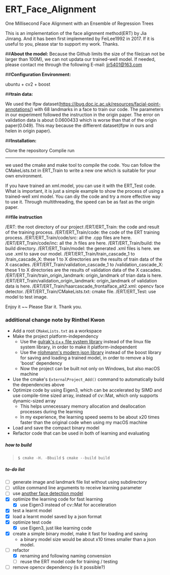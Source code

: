 # ERT_Face_Alignment
One Millisecond Face Alignment with an Ensemble of Regression Trees

This is an implementation of the face alignment method(ERT) by Jia Jinrang. And it has been first implemented by FeiLee1992 in 2017. 
If it is useful to you, please star to support my work. Thanks.

##**About the model:**
Because the Github limits the size of the file(can not be larger than 100M), we can not updata our trained-well model. If needed, please contact me through the following E-mail: jjr5401@163.com

##**Configuration Environment:**

ubuntu + cv2 + boost

##**train data:**

We used the lfpw dataset(https://ibug.doc.ic.ac.uk/resources/facial-point-annotations/) with 68 landmarks in a face to train our code. The parameters in our experiment followed the instruction in the origin paper. The error on validation data is about 0.0600433 which is worse than that of the origin paper(0.049). This may because the diffierent dataset(lfpw in ours and helen in origin paper).

##**Installation:**

Clone the repository
Complie
run

---

we used the cmake and make tool to compile the code. You can follow the CMakeLists.txt in ERT_Train to write a new one which is suitable for your own environment.

If you have trained an xml.model, you can use it with the ERT_Test code. What is important, it is just a simple example to show the process of using a trained-well xml model. You can diy the code and try a more effective way to use it. Through multithreading, the speed can be as fast as the origin paper.

##**file instruction**

/ERT: the root directory of our project
  /ERT/ERT_Train: the code and result of the training process.
    /ERT/ERT_Train/code: the code of the ERT training process.
      /ERT/ERT_Train/code/src: all the .cpp files are here.
      /ERT/ERT_Train/code/inc: all the .h files are here.
    /ERT/ERT_Train/build: the build directory.
    /ERT/ERT_Train/model: the generated .xml files is here. we use .xml to save our model.
    /ERT/ERT_Train/train_cascade_1 to /train_cascade_X: these 1 to X directories are the results of train data of the X cascades. 
    /ERT/ERT_Train/validation_cascade_1 to /validation_cascade_X: these 1 to X directories are the results of validation data of the X cascades. 
    /ERT/ERT_Train/train_origin_landmark: origin_landmark of trian data is here.
    /ERT/ERT_Train/validation_origin_landmark: origin_landmark of validation data is here.
    /ERT/ERT_Train/haarcascade_frontalface_alt2.xml: opencv face detector.
    /ERT/ERT_Train/CMakeLists.txt: cmake file.
  /ERT/ERT_Test: use model to test image.

Enjoy it ~~
Please Star it. Thank you.

### additional change note by Rinthel Kwon

- Add a root `CMakeLists.txt` as a workspace
- Make the project platform-independency
  - Use the [gulrak's c++ file system library](https://github.com/gulrak/filesystem)
    instead of the linux file system library, in order to make it platform-independent
  - Use the [nlohmann's modern json library](https://github.com/nlohmann/json)
    instead of the boost library for saving and loading a trained model,
    in order to remove a big 'boost' dependency
  - Now the project can be built not only on Windows, but also macOS machine
- Use the cmake's `ExternalProject_Add()` command to automatically build the dependencies above
- Optimize code by using Eigen3, which can be accelerated by SIMD and use compile-time sized array,
  instead of cv::Mat, which only supports dynamic-sized array
  - This helps unnecessary memory allocation and deallocation processes during the learning
  - In my experience, the learning speed seems to be about x20 times faster than the original code
    when using my macOS machine
- Load and save the compact binary model
- Refactor code that can be used in both of learning and evaluating

##### how to build

> `$ cmake -H. -Bbuild`
> `$ cmake --build build`

##### to-do list

- [ ] generate image and landmark file list without using subdirectory
- [ ] utilize command line arguments to receive learning parameter
- [ ] use [another face detection model](https://github.com/ShiqiYu/libfacedetection.git)
- [x] optimize the learning code for fast learning 
  - [x] use Eigen3 instead of cv::Mat for acceleration
- [x] test a learnt model
- [x] load a learnt model saved by a json format
- [x] optimize test code
  - [x] use Eigen3, just like learning code
- [x] create a simple binary model, make it fast for loading and saving
  - a binary model size would be about x10 times smaller than a json model.
- [ ] refactor
  - [x] renaming and following naming convension
  - [ ] reuse the ERT model code for training / testing
- [ ] remove opencv dependency (is it possible?)